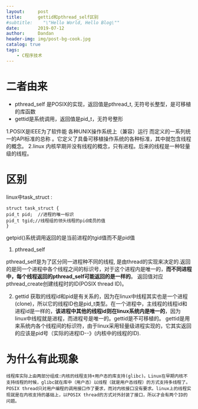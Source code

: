 ```yaml
---
layout:     post
title:      gettid和pthread_self区别
#subtitle:    "\"Hello World, Hello Blog\""
date:       2019-07-12
author:     Dandan
header-img: img/post-bg-cook.jpg
catalog: true
tags:
    - C程序技术
---
```

# 二者由来

 - pthread_self 是POSIX的实现，返回值是pthread_t, 无符号长整型，是可移植的库函数
 - gettid是系统调用，返回值是pid_t，无符号整形

1.POSIX是IEEE为了软件能 各种UNIX操作系统上（兼容）运行 而定义的一系列统一的API标准的总称 。它定义了具备可移植操作系统的各种标准，其中就包含线程的概念。
2.linux 内核早期并没有线程的概念，只有进程。后来的线程是一种轻量级的线程。

# 区别
linux中task_struct :
```
struct task_struct {
pid_t pid;	//进程的唯一标识
pid_t tgid;//线程组的领头线程的pid成员的值
}
```
getpid()系统调用返回的是当前进程的tgid值而不是pid值
 1. pthread_self

pthread_self是为了区分同一进程种不同的线程, 是由thread的实现来决定的.返回的是同一个进程中各个线程之间的标识号，对于这个进程内是唯一的，**而不同进程中，每个线程返回的pthread_self可能返回的是一样的**。
返回值对应pthread_create创建线程时的ID(POSIX thread ID)。

 2. gettid
 获取的线程id和pid是有关系的，因为在linux中线程其实也是一个进程(clone)，所以它的线程ID也是pid_t类型。在一个进程中，主线程的线程id和进程id是一样的，**该进程中其他的线程id则在linux系统内是唯一的**，因为linux中线程就是进程，而进程号是唯一的。gettid是不可移植的。
 gettid是用来系统内各个线程间的标识符，由于linux采用轻量级进程实现的，它其实返回的应该是pid号（实际的进程ID--》(内核中的线程的ID).

# 为什么有此现象
	线程库实际上由两部分组成:内核的线程支持+用户态的库支持(glibc)。Linux在早期内核不支持线程的时候，glibc就在库中（用户态）以线程（就是用户态线程）的方式支持多线程了。
	POSIX thread只对用户编程的调用接口作了要求，而对内核接口没有要求。linux上的线程实现就是在内核支持的基础上，以POSIX thread的方式对外封装了接口，所以才会有两个ID的问题。

